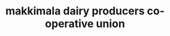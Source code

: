 ---
title: "makkimala  dairy producers co-operative union"
url: /thalapusha/makkimala-dairy-producers-co-operative-union/
shop: dairy
---